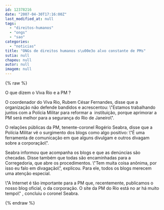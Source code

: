 ```yaml
---
id: 12378216
date: "2007-04-30T17:16:00Z"
last_modified_at: null
tags:
  - "direitos-humanos"
  - "ongs"
  - "sao"
categories:
  - "noticias"
title: "ONGs de direitos humanos s\u00e3o alvo constante de PMs"
sutia: null
chapeu: null
autor: null
imagem: null
---
```

{% raw %}
<p><P>O que dizem o Viva Rio e a PM ?</P></p>
<p><P>O coordenador do Viva Rio, Rubem César Fernandes, disse que a organização não defende bandidos e acrescentou: \"Estamos trabalhando juntos com a Polícia Militar para reformar a&nbsp; instituição, porque aprimorar a PM será melhor para a segurança do Rio de Janeiro\". </P></p>
<p><P>O relações públicas da PM, tenente-coronel Rogério Seabra, disse que a Polícia Militar vê o surgimento dos blogs como algo positivo: \"É uma ferramenta de comunicação em que alguns divulgam e outros divagam sobre a corporação\".</P></p>
<p><P>Seabra informou que acompanha os blogs e que as denúncias são checadas. Disse também que todas são encaminhadas para a Corregedoria, que abre os procedimentos. \"Tem muita coisa anônima, por isso eu falo em divagação\", explicou. Para ele, todos os blogs merecem uma atenção especial. </P></p>
<p><P>\"A Internet é tão importante para a PM que, recentemente, publicamos o nosso blog oficial, o da corporação. O site da PM do Rio está no ar há muito tempo\" , concluiu o coronel Seabra.</P> </p>
{% endraw %}